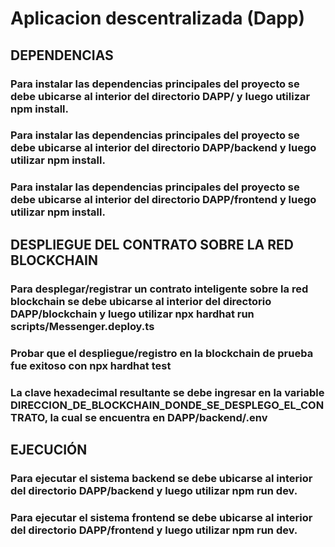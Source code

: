 # Aplicacion descentralizada (Dapp)  
## DEPENDENCIAS
### Para instalar las dependencias principales del proyecto se debe ubicarse al interior del directorio DAPP/ y luego utilizar npm install.
### Para instalar las dependencias principales del proyecto se debe ubicarse al interior del directorio DAPP/backend y luego utilizar npm install.
### Para instalar las dependencias principales del proyecto se debe ubicarse al interior del directorio DAPP/frontend y luego utilizar npm install.

## DESPLIEGUE DEL CONTRATO SOBRE LA RED BLOCKCHAIN
### Para desplegar/registrar un contrato inteligente sobre la red blockchain se debe ubicarse al interior del directorio DAPP/blockchain y luego utilizar npx hardhat run scripts/Messenger.deploy.ts
### Probar que el despliegue/registro en la blockchain de prueba fue exitoso con npx hardhat test
### La clave hexadecimal resultante se debe ingresar en la variable DIRECCION_DE_BLOCKCHAIN_DONDE_SE_DESPLEGO_EL_CONTRATO, la cual se encuentra en DAPP/backend/.env

## EJECUCIÓN
### Para ejecutar el sistema backend se debe ubicarse al interior del directorio DAPP/backend y luego utilizar npm run dev.
### Para ejecutar el sistema frontend se debe ubicarse al interior del directorio DAPP/frontend y luego utilizar npm run dev.